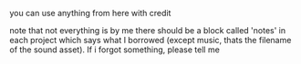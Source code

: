 you can use anything from here with credit

note that not everything is by me
there should be a block called 'notes' in each project which says what I borrowed (except music, thats the filename of the sound asset). If i forgot something, please tell me
